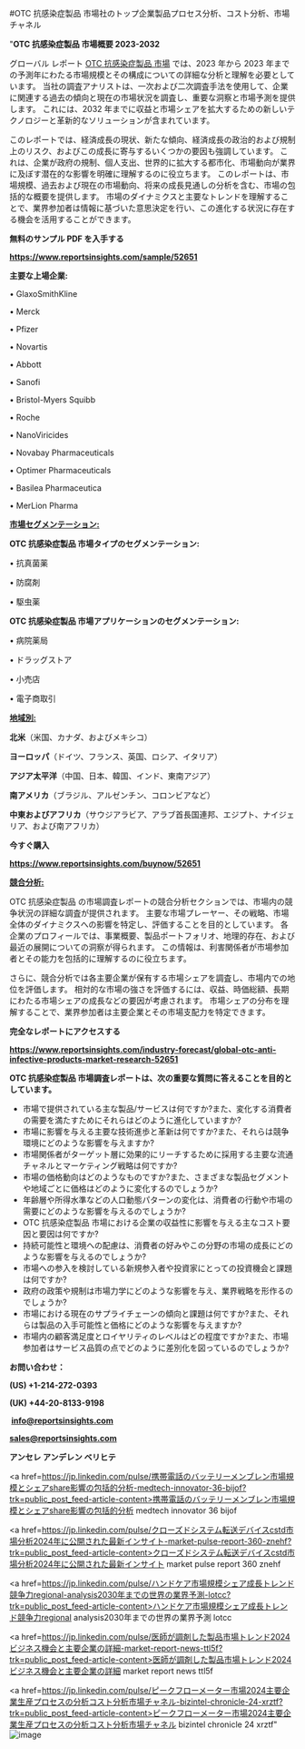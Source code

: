 #OTC 抗感染症製品 市場社のトップ企業製品プロセス分析、コスト分析、市場チャネル

"<strong>OTC 抗感染症製品 市場概要 2023-2032</strong>

グローバル レポート <a href=https://www.reportsinsights.com/sample/52651>OTC 抗感染症製品 市場</a> では、2023 年から 2023 年までの予測年にわたる市場規模とその構成についての詳細な分析と理解を必要としています。 当社の調査アナリストは、一次および二次調査手法を使用して、企業に関連する過去の傾向と現在の市場状況を調査し、重要な洞察と市場予測を提供します。 これには、2032 年までに収益と市場シェアを拡大​​するための新しいテクノロジーと革新的なソリューションが含まれています。

このレポートでは、経済成長の現状、新たな傾向、経済成長の政治的および規制上のリスク、およびこの成長に寄与するいくつかの要因も強調しています。 これは、企業が政府の規制、個人支出、世界的に拡大する都市化、市場動向が業界に及ぼす潜在的な影響を明確に理解するのに役立ちます。 このレポートは、市場規模、過去および現在の市場動向、将来の成長見通しの分析を含む、市場の包括的な概要を提供します。 市場のダイナミクスと主要なトレンドを理解することで、業界参加者は情報に基づいた意思決定を行い、この進化する状況に存在する機会を活用することができます。

<strong><b>無料のサンプル PDF を入手する</b></strong>

<a href=https://www.reportsinsights.com/sample/52651><strong><u>https://www.reportsinsights.com/sample/52651</u></strong></a>

<strong>主要な上場企業:</strong>

• GlaxoSmithKline

• Merck

• Pfizer

• Novartis

• Abbott

• Sanofi

• Bristol-Myers Squibb

• Roche

• NanoViricides

• Novabay Pharmaceuticals

• Optimer Pharmaceuticals

• Basilea Pharmaceutica

• MerLion Pharma

<strong><u>市場セグメンテーション</u></strong><strong><u>:</u></strong>

<strong>OTC 抗感染症製品 市場タイプのセグメンテーション:</strong>

• 抗真菌薬

• 防腐剤

• 駆虫薬

<strong>OTC 抗感染症製品 市場アプリケーションのセグメンテーション:</strong>

• 病院薬局

• ドラッグストア

• 小売店

• 電子商取引

<strong><u>地域別</u></strong><strong><u>:</u></strong>

<strong>北米</strong>（米国、カナダ、およびメキシコ）

<strong>ヨーロッパ</strong>（ドイツ、フランス、英国、ロシア、イタリア）

<strong>アジア太平洋</strong>（中国、日本、韓国、インド、東南アジア）

<strong>南アメリカ</strong>（ブラジル、アルゼンチン、コロンビアなど）

<strong>中東およびアフリカ</strong>（サウジアラビア、アラブ首長国連邦、エジプト、ナイジェリア、および南アフリカ）

<strong>今すぐ購入</strong>

<a href=https://www.reportsinsights.com/buynow/52651><strong><u>https://www.reportsinsights.com/buynow/52651</u></strong></a>

<strong><u>競合分析:</u></strong>

OTC 抗感染症製品 の市場調査レポートの競合分析セクションでは、市場内の競争状況の詳細な調査が提供されます。 主要な市場プレーヤー、その戦略、市場全体のダイナミクスへの影響を特定し、評価することを目的としています。 各企業のプロフィールでは、事業概要、製品ポートフォリオ、地理的存在、および最近の展開についての洞察が得られます。 この情報は、利害関係者が市場参加者とその能力を包括的に理解するのに役立ちます。

さらに、競合分析では各主要企業が保有する市場シェアを調査し、市場内での地位を評価します。 相対的な市場の強さを評価するには、収益、時価総額、長期にわたる市場シェアの成長などの要因が考慮されます。 市場シェアの分布を理解することで、業界参加者は主要企業とその市場支配力を特定できます。

<strong>完全なレポートにアクセスする</strong>

<a href=https://www.reportsinsights.com/industry-forecast/global-otc-anti-infective-products-market-research-52651><strong><u><b>https://www.reportsinsights.com/industry-forecast/global-otc-anti-infective-products-market-research-52651</b></u></strong></a>

<strong><b>OTC 抗感染症製品 市場調査レポートは、次の重要な質問に答えることを目的としています。</b></strong>
<ul>
  <li>市場で提供されている主な製品/サービスは何ですか?また、変化する消費者の需要を満たすためにそれらはどのように進化していますか?</li>
  <li>市場に影響を与える主要な技術進歩と革新は何ですか?また、それらは競争環境にどのような影響を与えますか?</li>
  <li>市場関係者がターゲット層に効果的にリーチするために採用する主要な流通チャネルとマーケティング戦略は何ですか?</li>
  <li>市場の価格動向はどのようなものですか?また、さまざまな製品セグメントや地域ごとに価格はどのように変化するのでしょうか?</li>
  <li>年齢層や所得水準などの人口動態パターンの変化は、消費者の行動や市場の需要にどのような影響を与えるのでしょうか?</li>
  <li>OTC 抗感染症製品 市場における企業の収益性に影響を与える主なコスト要因と要因は何ですか?</li>
  <li>持続可能性と環境への配慮は、消費者の好みやこの分野の市場の成長にどのような影響を与えるのでしょうか?</li>
  <li>市場への参入を検討している新規参入者や投資家にとっての投資機会と課題は何ですか?</li>
  <li>政府の政策や規制は市場力学にどのような影響を与え、業界戦略を形作るのでしょうか?</li>
  <li>市場における現在のサプライチェーンの傾向と課題は何ですか?また、それらは製品の入手可能性と価格にどのような影響を与えますか?</li>
  <li>市場内の顧客満足度とロイヤリティのレベルはどの程度ですか?また、市場参加者はサービス品質の点でどのように差別化を図っているのでしょうか?</li>
</ul>
<strong>お問い合わせ：</strong>

<strong>(US) +1-214-272-0393</strong>

<strong>(UK) +44-20-8133-9198</strong>

<strong> </strong><a href=info@reportsinsights.com><strong><u>info@reportsinsights.com</u></strong></a>

<a href=sales@reportsinsights.com><strong><u>sales@reportsinsights.com</u></strong></a>

<strong>アンセレ アンデレン ベリヒテ</strong>

<a href=https://jp.linkedin.com/pulse/携帯電話のバッテリーメンブレン市場規模とシェアshare影響の包括的分析-medtech-innovator-36-bijof?trk=public_post_feed-article-content>携帯電話のバッテリーメンブレン市場規模とシェアshare影響の包括的分析 medtech innovator 36 bijof</a>

<a href=https://jp.linkedin.com/pulse/クローズドシステム転送デバイスcstd市場分析2024年に公開された最新インサイト-market-pulse-report-360-znehf?trk=public_post_feed-article-content>クローズドシステム転送デバイスcstd市場分析2024年に公開された最新インサイト market pulse report 360 znehf</a>

<a href=https://jp.linkedin.com/pulse/ハンドケア市場規模シェア成長トレンド競争力regional-analysis2030年までの世界の業界予測-lotcc?trk=public_post_feed-article-content>ハンドケア市場規模シェア成長トレンド競争力regional analysis2030年までの世界の業界予測 lotcc</a>

<a href=https://jp.linkedin.com/pulse/医師が調剤した製品市場トレンド2024ビジネス機会と主要企業の詳細-market-report-news-ttl5f?trk=public_post_feed-article-content>医師が調剤した製品市場トレンド2024ビジネス機会と主要企業の詳細 market report news ttl5f</a>

<a href=https://jp.linkedin.com/pulse/ピークフローメーター市場2024主要企業生産プロセスの分析コスト分析市場チャネル-bizintel-chronicle-24-xrztf?trk=public_post_feed-article-content>ピークフローメーター市場2024主要企業生産プロセスの分析コスト分析市場チャネル bizintel chronicle 24 xrztf</a>"
![image](https://github.com/ahaan12367/RIMarket24/assets/158471582/e26e5a1a-46c2-4a33-8b17-b41033f429da)
